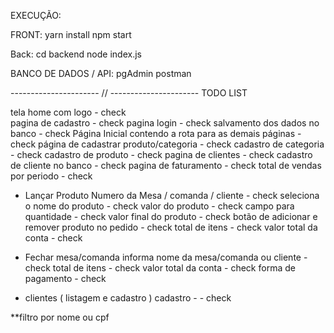 EXECUÇÃO: 

FRONT: yarn install
npm start

Back:
cd backend
node index.js

BANCO DE DADOS / API:
pgAdmin
postman


---------------------- // ----------------------
TODO LIST 

tela home com logo - check <br>
pagina de cadastro - check
pagina login - check
salvamento dos dados no banco - check
Página Inicial contendo a rota para as demais páginas - check
página de cadastrar produto/categoria - check
cadastro de categoria - check
cadastro de produto - check
pagina de clientes - check
cadastro de cliente no banco - check
pagina de faturamento - check
total de vendas por periodo - check

- Lançar Produto 
Numero da Mesa / comanda / cliente - check
seleciona o nome do produto - check
valor do produto - check
campo para quantidade - check
valor final do produto - check
botão de adicionar e remover produto no pedido - check
total de itens - check
valor total da conta - check


- Fechar mesa/comanda
informa nome da mesa/comanda ou cliente - check
total de itens - check
valor total da conta - check
forma de pagamento - check


- clientes ( listagem e cadastro )
cadastro - - check


**filtro por nome ou cpf 

